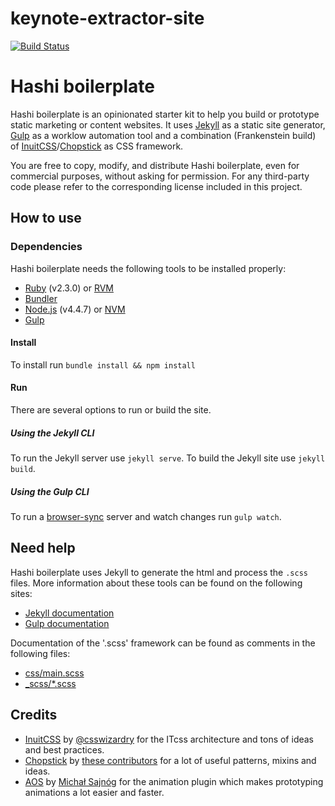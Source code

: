 # keynote-extractor-site

[![Build Status](https://travis-ci.org/Dietr/hashi-boilerplate.svg?branch=master)](https://travis-ci.org/Dietr/hashi-boilerplate)

# Hashi boilerplate

Hashi boilerplate is an opinionated starter kit to help you build or prototype static marketing or content websites. It uses [Jekyll](http://jekyllrb.com/) as a static site generator, [Gulp](http://gulpjs.com/) as a worklow automation tool and a combination (Frankenstein build) of [InuitCSS](https://github.com/inuitcss)/[Chopstick](https://github.com/getchopstick) as CSS framework.

You are free to copy, modify, and distribute Hashi boilerplate, even for commercial purposes, without asking for permission. For any third-party code please refer to the corresponding license included in this project.

## How to use

### Dependencies

Hashi boilerplate needs the following tools to be installed properly:
- [Ruby](https://www.ruby-lang.org/en/) (v2.3.0) or [RVM](https://rvm.io/)
- [Bundler](https://bundler.io/)
- [Node.js](https://nodejs.org/en/) (v4.4.7) or [NVM](https://github.com/creationix/nvm)
- [Gulp](http://gulpjs.com/)

#### Install
To install run `bundle install && npm install`

#### Run
There are several options to run or build the site.

##### Using the Jekyll CLI

To run the Jekyll server use `jekyll serve`.
To build the Jekyll site use `jekyll build`.

##### Using the Gulp CLI
To run a [browser-sync](https://www.browsersync.io/) server and watch changes run `gulp watch`.

## Need help
Hashi boilerplate uses Jekyll to generate the html and process the `.scss` files. More information about these tools can be found on the following sites:
- [Jekyll documentation](http://jekyllrb.com/docs/home/)
- [Gulp documentation](https://github.com/gulpjs/gulp/blob/master/docs/getting-started.md)

Documentation of the '.scss' framework can be found as comments in the following files:
- [css/main.scss](https://github.com/Dietr/hashi-boilerplate/blob/master/css/main.scss)
- [_scss/*.scss](https://github.com/Dietr/hashi-boilerplate/tree/master/_scss)

## Credits
- [InuitCSS](https://github.com/inuitcss/inuitcss) by [@csswizardry](https://twitter.com/csswizardry) for the ITcss architecture and tons of ideas and best practices.
- [Chopstick](https://github.com/getchopstick/chopstick-boilerplate) by [these contributors](https://github.com/getchopstick/chopstick-boilerplate/graphs/contributors) for a lot of useful patterns, mixins and ideas.
- [AOS](https://github.com/michalsnik/aos) by [Michał Sajnóg](https://github.com/michalsnik) for the animation plugin which makes prototyping animations a lot easier and faster.